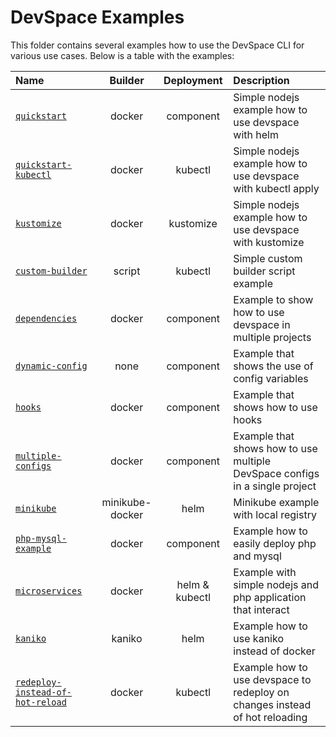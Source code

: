 # DevSpace Examples

This folder contains several examples how to use the DevSpace CLI for various use cases. Below is a table with the examples:  

| Name | Builder | Deployment | Description |
|:------|:----------:|:----------:|:-------------|
| [`quickstart`](https://github.com/devspace-cloud/devspace/tree/master/examples/quickstart) | docker | component | Simple nodejs example how to use devspace with helm |
| [`quickstart-kubectl`](https://github.com/devspace-cloud/devspace/tree/master/examples/quickstart-kubectl) | docker | kubectl | Simple nodejs example how to use devspace with kubectl apply |
| [`kustomize`](https://github.com/devspace-cloud/devspace/tree/master/examples/kustomize) | docker | kustomize | Simple nodejs example how to use devspace with kustomize |
| [`custom-builder`](https://github.com/devspace-cloud/devspace/tree/master/examples/custom-builder) | script | kubectl | Simple custom builder script example |
| [`dependencies`](https://github.com/devspace-cloud/devspace/tree/master/examples/dependencies) | docker | component | Example to show how to use devspace in multiple projects |
| [`dynamic-config`](https://github.com/devspace-cloud/devspace/tree/master/examples/dynamic-config) | none | component | Example that shows the use of config variables |
| [`hooks`](https://github.com/devspace-cloud/devspace/tree/master/examples/hooks) | docker | component | Example that shows how to use hooks |
| [`multiple-configs`](https://github.com/devspace-cloud/devspace/tree/master/examples/multiple-configs) | docker | component | Example that shows how to use multiple DevSpace configs in a single project |
| [`minikube`](https://github.com/devspace-cloud/devspace/tree/master/examples/minikube) | minikube-docker | helm | Minikube example with local registry |
| [`php-mysql-example`](https://github.com/devspace-cloud/devspace/tree/master/examples/php-mysql-example) | docker | component | Example how to easily deploy php and mysql |
| [`microservices`](https://github.com/devspace-cloud/devspace/tree/master/examples/microservices) | docker | helm & kubectl | Example with simple nodejs and php application that interact |
| [`kaniko`](https://github.com/devspace-cloud/devspace/tree/master/examples/kaniko) | kaniko | helm | Example how to use kaniko instead of docker |
| [`redeploy-instead-of-hot-reload`](https://github.com/devspace-cloud/devspace/tree/master/examples/redeploy-instead-of-hot-reload) | docker | kubectl | Example how to use devspace to redeploy on changes instead of hot reloading |
